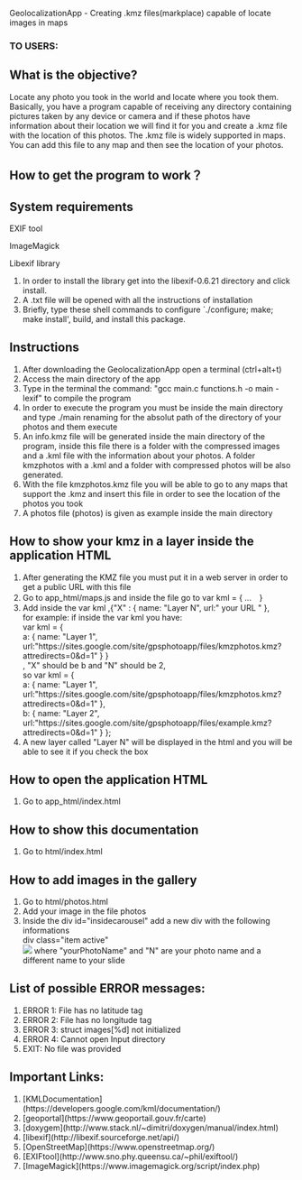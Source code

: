 <p>GeolocalizationApp - Creating .kmz files(markplace) capable of locate images in maps </p>
<h3> TO USERS:</h3>

<h2>What is the objective?</h2>
<p>Locate any photo you took in the world and locate where you took them. Basically, you have a program capable of receiving any directory containing pictures taken by any device or camera and if these photos have information about their location we will find it for you and create a .kmz file with the location of this photos. The .kmz file is widely supported in maps. You can add this file to any map and then see the location of your photos.</p>
<h2>How to get the program to work？</h2>

<h2>System requirements</h2>
<p>EXIF tool</p>
<p>ImageMagick</p>
<p>Libexif library</p>
<ol>
<li>In order to install the library get into the libexif-0.6.21 directory and click install.</li>
<li>A .txt file will be opened with all the instructions of installation</li>
<li>Briefly, type these shell commands to configure `./configure; make; make install', build, and install this package.</li>
</ol>

<h2>Instructions</h2>
<ol><li>After downloading the GeolocalizationApp open a terminal (ctrl+alt+t)</li>
   <li>Access the main directory of the app</li>
   <li>Type in the terminal the command: "gcc main.c functions.h -o main -lexif" to compile the program</li>
   <li>In order to execute the program you must be inside the main directory and type ./main <name_of_directory> renaming <name_of_directory> for the absolut path of the directory of your photos and them execute</li>
   <li>An info.kmz file will be generated inside the main directory of the program, inside this file there is a folder with the compressed images and a .kml file with the information about your photos. A folder kmzphotos with a .kml and a folder with compressed photos will be also generated.</li>
   <li>With the file kmzphotos.kmz file you will be able to go to any maps that support the .kmz and insert this file in order to see the location of the photos you took</li>
   <li>A photos file (photos) is given as example inside the main directory</li>
</ol>

<h2>How to show your kmz in a layer inside the application HTML</h2>
<ol>
  <li>After generating the KMZ file you must put it in a web server in order to get a public URL with this file</li>
  <li>Go to app_html/maps.js and inside the file go to var kml = { ...　}</li>
  <li>Add inside the var kml ,{"X" : { name: "Layer N", url:" your URL " }, <br>for example: if inside the var kml you have: <br>var kml = {
 <br>a: { name: "Layer 1", url:"https://sites.google.com/site/gpsphotoapp/files/kmzphotos.kmz?attredirects=0&d=1" }
}<br>, "X" should be b and "N" should be 2, <br>so var kml = {
 <br>a: { name: "Layer 1", url:"https://sites.google.com/site/gpsphotoapp/files/kmzphotos.kmz?attredirects=0&d=1" },
 <br>b: { name: "Layer 2", url:"https://sites.google.com/site/gpsphotoapp/files/example.kmz?attredirects=0&d=1" }
}; 
</li>
  <li>A new layer called "Layer N" will be displayed in the html and you will be able to see it if you check the box</li>
</ol>

<h2>How to open the application HTML</h2>
<ol>
  <li>Go to app_html/index.html</li>
</ol>


<h2>How to show this documentation</h2>
<ol>
  <li>Go to html/index.html</li>
</ol>

<h2>How to add images in the gallery</h2>
<ol>
  <li>Go to html/photos.html</li>
  <li>Add your image in the file photos</li>
  <li>Inside the div id="insidecarousel"  add a new div with the following informations<br> div class="item active"<br><img src="photos/"yourPhotoName".jpg" alt=" "N"Slide"> where "yourPhotoName" and "N" are your photo name and a different name to your slide</div>
  </li>
</ol>

<h2>List of possible ERROR messages:</h2>
<ol>
<li>ERROR 1: File  has no latitude tag</li>
<li>ERROR 2: File has no longitude tag</li>
<li>ERROR 3: struct images[%d] not initialized</li>
<li>ERROR 4: Cannot open Input directory</li>
<li>EXIT: No file was provided</li>
</ol>

<h2>Important Links:</h2>
<ol>	
<li>[KMLDocumentation](https://developers.google.com/kml/documentation/)</li>
<li>[geoportal](https://www.geoportail.gouv.fr/carte)</li>
<li>[doxygem](http://www.stack.nl/~dimitri/doxygen/manual/index.html)</li>
<li>[libexif](http://libexif.sourceforge.net/api/)</li>
<li>[OpenStreetMap](https://www.openstreetmap.org/)</li>
<li>[EXIFtool](http://www.sno.phy.queensu.ca/~phil/exiftool/)</li>
<li>[ImageMagick](https://www.imagemagick.org/script/index.php)</li>

</ol>
